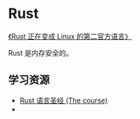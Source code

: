# Rust

[《Rust 正在变成 Linux 的第二官方语言》](https://www.zdnet.com/article/rust-takes-a-major-step-forward-as-linuxs-second-official-language/)

Rust 是内存安全的。



## 学习资源

* [Rust 语言圣经 (The course)](https://github.com/sunface/rust-course)
* 